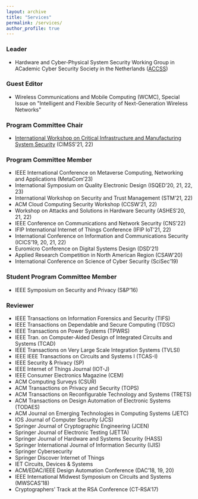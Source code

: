 ```yaml
---
layout: archive
title: "Services"
permalink: /services/
author_profile: true
---
```


### Leader

- Hardware and Cyber-Physical System Security Working Group in ACademic Cyber Security Society in the Netherlands ([ACCSS](https://accss.nl/))

### Guest Editor

- Wireless Communications and Mobile Computing (WCMC), Special Issue on "Intelligent and Flexible Security of Next-Generation Wireless Networks"

### Program Committee Chair

- [International Workshop on Critical Infrastructure and Manufacturing System Security](https://cimssworkshop.github.io/) (CIMSS'21, 22)

### Program Committee Member

- IEEE International Conference on Metaverse Computing, Networking and Applications (MetaCom’23)
- International Symposium on Quality Electronic Design (ISQED’20, 21, 22, 23) 
- International Workshop on Security and Trust Management (STM’21, 22)
- ACM Cloud Computing Security Workshop (CCSW’21, 22)
- Workshop on Attacks and Solutions in Hardware Security (ASHES’20, 21, 22)
- IEEE Conference on Communications and Network Security (CNS'22)
- IFIP International Internet of Things Conference (IFIP IoT’21, 22)
- International Conference on Information and Communications Security (ICICS’19, 20, 21, 22)
- Euromicro Conference on Digital Systems Design (DSD’21)
- Applied Research Competition in North American Region (CSAW’20)
- International Conference on Science of Cyber Security (SciSec’19)

### Student Program Committee Member

- IEEE Symposium on Security and Privacy (S&P’16)

### Reviewer

- IEEE Transactions on Information Forensics and Security (TIFS)
- IEEE Transactions on Dependable and Secure Computing (TDSC)
- IEEE Transactions on Power Systems (TPWRS)
- IEEE Tran. on Computer-Aided Design of Integrated Circuits and Systems (TCAD)
- IEEE Transactions on Very Large Scale Integration Systems (TVLSI)
- IEEE IEEE Transactions on Circuits and Systems I (TCAS-I)
- IEEE Security & Privacy (SP)
- IEEE Internet of Things Journal (IOT-J)
- IEEE Consumer Electronics Magazine (CEM)
- ACM Computing Surveys (CSUR)
- ACM Transactions on Privacy and Security (TOPS)
- ACM Transactions on Reconfigurable Technology and Systems (TRETS)
- ACM Transactions on Design Automation of Electronic Systems (TODAES)
- ACM Journal on Emerging Technologies in Computing Systems (JETC)
- IOS Journal of Computer Security (JCS)
- Springer Journal of Cryptographic Engineering (JCEN)
- Springer Journal of Electronic Testing (JETTA)
- Springer Journal of Hardware and Systems Security (HASS)
- Springer International Journal of Information Security (IJIS)
- Springer Cybersecurity
- Springer Discover Internet of Things
- IET Circuits, Devices & Systems
- ACM/EDAC/IEEE Design Automation Conference (DAC’18, 19, 20)
- IEEE International Midwest Symposium on Circuits and Systems (MWSCAS’18)
- Cryptographers’ Track at the RSA Conference (CT-RSA’17)
